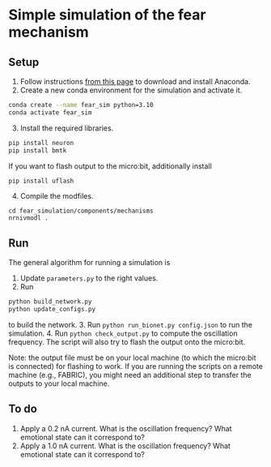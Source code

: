 # Simple simulation of the fear mechanism

## Setup

1. Follow instructions [from this page](https://www.anaconda.com/download/success) to download and install Anaconda.
2. Create a new conda environment for the simulation and activate it.
```bash
conda create --name fear_sim python=3.10
conda activate fear_sim
```
3. Install the required libraries.
```bash
pip install neuron
pip install bmtk
```

If you want to flash output to the micro:bit, additionally install
```bash
pip install uflash
```

4. Compile the modfiles.
```
cd fear_simulation/components/mechanisms
nrnivmodl .
```

## Run

The general algorithm for running a simulation is

1. Update `parameters.py` to the right values.
2. Run 
```bash
python build_network.py
python update_configs.py
```
to build the network.
3. Run `python run_bionet.py config.json` to run the simulation. 
4. Run `python check_output.py` to compute the oscillation frequency. The script will also try to flash the output onto the micro:bit.

Note: the output file must be on your local machine (to which the micro:bit is connected) for flashing to work. If you are running the scripts on a remote machine (e.g., FABRIC), you might need an additional step to transfer the outputs to your local machine.

## To do

1. Apply a 0.2 nA current. What is the oscillation frequency? What emotional state can it correspond to?
2. Apply a 1.0 nA current. What is the oscillation frequency? What emotional state can it correspond to?
